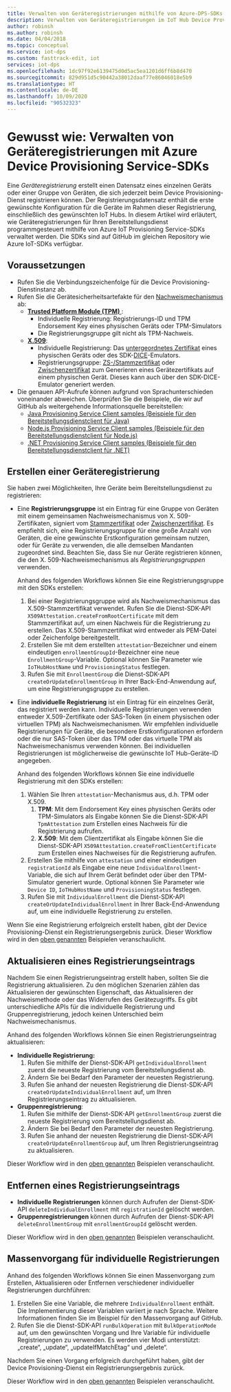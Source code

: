 ```yaml
---
title: Verwalten von Geräteregistrierungen mithilfe von Azure-DPS-SDKs
description: Verwalten von Geräteregistrierungen im IoT Hub Device Provisioning Service (DPS) mithilfe der Service-SDKs
author: robinsh
ms.author: robinsh
ms.date: 04/04/2018
ms.topic: conceptual
ms.service: iot-dps
ms.custom: fasttrack-edit, iot
services: iot-dps
ms.openlocfilehash: 1dc97f92e6139475d0d5ac5ea1201d6ff6b8d470
ms.sourcegitcommit: 829d951d5c90442a38012daaf77e86046018e5b9
ms.translationtype: HT
ms.contentlocale: de-DE
ms.lasthandoff: 10/09/2020
ms.locfileid: "90532323"
---
```

# <a name="how-to-manage-device-enrollments-with-azure-device-provisioning-service-sdks"></a>Gewusst wie: Verwalten von Geräteregistrierungen mit Azure Device Provisioning Service-SDKs
Eine *Geräteregistrierung* erstellt einen Datensatz eines einzelnen Geräts oder einer Gruppe von Geräten, die sich jederzeit beim Device Provisioning-Dienst registrieren können. Der Registrierungsdatensatz enthält die erste gewünschte Konfiguration für die Geräte im Rahmen dieser Registrierung, einschließlich des gewünschten IoT Hubs. In diesem Artikel wird erläutert, wie Geräteregistrierungen für Ihren Bereitstellungsdienst programmgesteuert mithilfe von Azure IoT Provisioning Service-SDKs verwaltet werden.  Die SDKs sind auf GitHub im gleichen Repository wie Azure IoT-SDKs verfügbar.

## <a name="prerequisites"></a>Voraussetzungen
* Rufen Sie die Verbindungszeichenfolge für die Device Provisioning-Dienstinstanz ab.
* Rufen Sie die Gerätesicherheitsartefakte für den [Nachweismechanismus](concepts-service.md#attestation-mechanism) ab:
    * [**Trusted Platform Module (TPM)** ](/azure/iot-dps/concepts-security#trusted-platform-module):
        * Individuelle Registrierung: Registrierungs-ID und TPM Endorsement Key eines physischen Geräts oder TPM-Simulators
        * Die Registrierungsgruppe gilt nicht als TPM-Nachweis.
    * [**X.509**](/azure/iot-dps/concepts-security):
        * Individuelle Registrierung: Das [untergeordnetes Zertifikat](/azure/iot-dps/concepts-security) eines physischen Geräts oder des SDK-[DICE](https://azure.microsoft.com/blog/azure-iot-supports-new-security-hardware-to-strengthen-iot-security/)-Emulators.
        * Registrierungsgruppe: [ZS-/Stammzertifikat](/azure/iot-dps/concepts-security#root-certificate) oder [Zwischenzertifikat](/azure/iot-dps/concepts-security#intermediate-certificate) zum Generieren eines Gerätezertifikats auf einem physischen Gerät.  Dieses kann auch über den SDK-DICE-Emulator generiert werden.
* Die genauen API-Aufrufe können aufgrund von Sprachunterschieden voneinander abweichen. Überprüfen Sie die Beispiele, die wir auf GitHub als weitergehende Informationsquelle bereitstellen:
   * [Java Provisioning Service Client samples (Beispiele für den Bereitstellungsdienstclient für Java)](https://github.com/Azure/azure-iot-sdk-java/tree/master/provisioning/provisioning-samples)
   * [Node.js Provisioning Service Client samples (Beispiele für den Bereitstellungsdienstclient für Node.js)](https://github.com/Azure/azure-iot-sdk-node/tree/master/provisioning/service/samples)
   * [.NET Provisioning Service Client samples (Beispiele für den Bereitstellungsdienstclient für .NET)](https://github.com/Azure/azure-iot-sdk-csharp/tree/master/provisioning/service/samples)

## <a name="create-a-device-enrollment"></a>Erstellen einer Geräteregistrierung
Sie haben zwei Möglichkeiten, Ihre Geräte beim Bereitstellungsdienst zu registrieren:

* Eine **Registrierungsgruppe** ist ein Eintrag für eine Gruppe von Geräten mit einem gemeinsamen Nachweismechanismus von X. 509-Zertifikaten, signiert vom [Stammzertifikat](https://docs.microsoft.com/azure/iot-dps/concepts-security#root-certificate) oder [Zwischenzertifikat](https://docs.microsoft.com/azure/iot-dps/concepts-security#intermediate-certificate). Es empfiehlt sich, eine Registrierungsgruppe für eine große Anzahl von Geräten, die eine gewünschte Erstkonfiguration gemeinsam nutzen, oder für Geräte zu verwenden, die alle demselben Mandanten zugeordnet sind. Beachten Sie, dass Sie nur Geräte registrieren können, die den X. 509-Nachweismechanismus als *Registrierungsgruppen* verwenden. 

    Anhand des folgenden Workflows können Sie eine Registrierungsgruppe mit den SDKs erstellen:

    1. Bei einer Registrierungsgruppe wird als Nachweismechanismus das X.509-Stammzertifikat verwendet.  Rufen Sie die Dienst-SDK-API ```X509Attestation.createFromRootCertificate``` mit dem Stammzertifikat auf, um einen Nachweis für die Registrierung zu erstellen.  Das X.509-Stammzertifikat wird entweder als PEM-Datei oder Zeichenfolge bereitgestellt.
    1. Erstellen Sie mit dem erstellten ```attestation```-Bezeichner und einem eindeutigen ```enrollmentGroupId```-Bezeichner eine neue ```EnrollmentGroup```-Variable.  Optional können Sie Parameter wie ```IoTHubHostName``` und ```ProvisioningStatus``` festlegen.
    2. Rufen Sie mit ```EnrollmentGroup``` die Dienst-SDK-API ```createOrUpdateEnrollmentGroup``` in Ihrer Back-End-Anwendung auf, um eine Registrierungsgruppe zu erstellen.

* Eine **individuelle Registrierung** ist ein Eintrag für ein einzelnes Gerät, das registriert werden kann. Individuelle Registrierungen verwenden entweder X.509-Zertifikate oder SAS-Token (in einem physischen oder virtuellen TPM) als Nachweismechanismen. Wir empfehlen individuelle Registrierungen für Geräte, die besondere Erstkonfigurationen erfordern oder die nur SAS-Token über das TPM oder das virtuelle TPM als Nachweismechanismus verwenden können. Bei individuellen Registrierungen ist möglicherweise die gewünschte IoT Hub-Geräte-ID angegeben.

    Anhand des folgenden Workflows können Sie eine individuelle Registrierung mit den SDKs erstellen:
    
    1. Wählen Sie Ihren ```attestation```-Mechanismus aus, d.h. TPM oder X.509.
        1. **TPM**: Mit dem Endorsement Key eines physischen Geräts oder TPM-Simulators als Eingabe können Sie die Dienst-SDK-API ```TpmAttestation``` zum Erstellen eines Nachweis für die Registrierung aufrufen. 
        2. **X.509**: Mit dem Clientzertifikat als Eingabe können Sie die Dienst-SDK-API ```X509Attestation.createFromClientCertificate``` zum Erstellen eines Nachweises für die Registrierung aufrufen.
    2. Erstellen Sie mithilfe von ```attestation``` und einer eindeutigen ```registrationId``` als Eingabe eine neue ```IndividualEnrollment```-Variable, die sich auf Ihrem Gerät befindet oder über den TPM-Simulator generiert wurde.  Optional können Sie Parameter wie ```Device ID```, ```IoTHubHostName``` und ```ProvisioningStatus``` festlegen.
    3. Rufen Sie mit ```IndividualEnrollment``` die Dienst-SDK-API ```createOrUpdateIndividualEnrollment``` in Ihrer Back-End-Anwendung auf, um eine individuelle Registrierung zu erstellen.

Wenn Sie eine Registrierung erfolgreich erstellt haben, gibt der Device Provisioning-Dienst ein Registrierungsergebnis zurück. Dieser Workflow wird in den [oben genannten](#prerequisites) Beispielen veranschaulicht.

## <a name="update-an-enrollment-entry"></a>Aktualisieren eines Registrierungseintrags

Nachdem Sie einen Registrierungseintrag erstellt haben, sollten Sie die Registrierung aktualisieren.  Zu den möglichen Szenarien zählen das Aktualisieren der gewünschten Eigenschaft, das Aktualisieren der Nachweismethode oder das Widerrufen des Gerätezugriffs.  Es gibt unterschiedliche APIs für die individuelle Registrierung und Gruppenregistrierung, jedoch keinen Unterschied beim Nachweismechanismus.

Anhand des folgenden Workflows können Sie einen Registrierungseintrag aktualisieren:
* **Individuelle Registrierung:**
    1. Rufen Sie mithilfe der Dienst-SDK-API ```getIndividualEnrollment``` zuerst die neueste Registrierung vom Bereitstellungsdienst ab.
    2. Ändern Sie bei Bedarf den Parameter der neuesten Registrierung. 
    3. Rufen Sie anhand der neuesten Registrierung die Dienst-SDK-API ```createOrUpdateIndividualEnrollment``` auf, um Ihren Registrierungseintrag zu aktualisieren.
* **Gruppenregistrierung**:
    1. Rufen Sie mithilfe der Dienst-SDK-API ```getEnrollmentGroup``` zuerst die neueste Registrierung vom Bereitstellungsdienst ab.
    2. Ändern Sie bei Bedarf den Parameter der neuesten Registrierung.
    3. Rufen Sie anhand der neuesten Registrierung die Dienst-SDK-API ```createOrUpdateEnrollmentGroup``` auf, um Ihren Registrierungseintrag zu aktualisieren.

Dieser Workflow wird in den [oben genannten](#prerequisites) Beispielen veranschaulicht.

## <a name="remove-an-enrollment-entry"></a>Entfernen eines Registrierungseintrags

* **Individuelle Registrierungen** können durch Aufrufen der Dienst-SDK-API ```deleteIndividualEnrollment``` mit ```registrationId``` gelöscht werden.
* **Gruppenregistrierungen** können durch Aufrufen der Dienst-SDK-API ```deleteEnrollmentGroup``` mit ```enrollmentGroupId``` gelöscht werden.

Dieser Workflow wird in den [oben genannten](#prerequisites) Beispielen veranschaulicht.

## <a name="bulk-operation-on-individual-enrollments"></a>Massenvorgang für individuelle Registrierungen

Anhand des folgenden Workflows können Sie einen Massenvorgang zum Erstellen, Aktualisieren oder Entfernen verschiedener individueller Registrierungen durchführen:

1. Erstellen Sie eine Variable, die mehrere ```IndividualEnrollment``` enthält.  Die Implementierung dieser Variablen variiert je nach Sprache.  Weitere Informationen finden Sie im Beispiel für den Massenvorgang auf GitHub.
2. Rufen Sie die Dienst-SDK-API ```runBulkOperation``` mit ```BulkOperationMode``` auf, um den gewünschten Vorgang und Ihre Variable für individuelle Registrierungen zu verwenden. Es werden vier Modi unterstützt: „create“, „update“, „updateIfMatchEtag“ und „delete“.

Nachdem Sie einen Vorgang erfolgreich durchgeführt haben, gibt der Device Provisioning-Dienst ein Registrierungsergebnis zurück.

Dieser Workflow wird in den [oben genannten](#prerequisites) Beispielen veranschaulicht.
